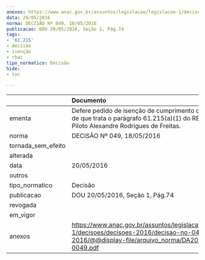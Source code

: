 ```yaml
---
anexos: https://www.anac.gov.br/assuntos/legislacao/legislacao-1/decisoes/decisoes-2016/decisao-no-049-18-05-2016/@@display-file/arquivo_norma/DA2016-0049.pdf
data: 20/05/2016
norma: DECISÃO Nº 049, 18/05/2016
publicacao: DOU 20/05/2016, Seção 1, Pág.74
tags:
- '61.215'
- decisão
- isenção
- rbac
tipo_normatico: Decisão
hide: 
- toc 
 
---
```


|                    | Documento                                                                                                                                              |
|:-------------------|:-------------------------------------------------------------------------------------------------------------------------------------------------------|
| ementa             | Defere pedido de isenção de cumprimento do requisito de que trata o parágrafo 61.215(a)(1) do RBAC nº 61 – Piloto Alexandre Rodrigues de Freitas.      |
| norma              | DECISÃO Nº 049, 18/05/2016                                                                                                                             |
| tornada_sem_efeito |                                                                                                                                                        |
| alterada           |                                                                                                                                                        |
| data               | 20/05/2016                                                                                                                                             |
| outros             |                                                                                                                                                        |
| tipo_normatico     | Decisão                                                                                                                                                |
| publicacao         | DOU 20/05/2016, Seção 1, Pág.74                                                                                                                        |
| revogada           |                                                                                                                                                        |
| em_vigor           |                                                                                                                                                        |
| anexos             | https://www.anac.gov.br/assuntos/legislacao/legislacao-1/decisoes/decisoes-2016/decisao-no-049-18-05-2016/@@display-file/arquivo_norma/DA2016-0049.pdf |
